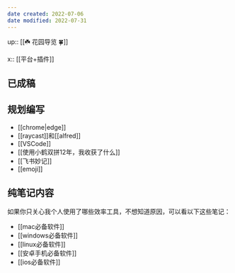 ```yaml
---
date created: 2022-07-06
date modified: 2022-07-31
---
```


up:: [[☘️ 花园导览 🍀]]

x:: [[平台+插件]]

## 已成稿

## 规划编写

- [[chrome|edge]]
- [[raycast]]和[[alfred]]
- [[VSCode]]
- [[使用小鹤双拼12年，我收获了什么]]
- [[飞书妙记]]
- [[emoji]]

## 纯笔记内容

如果你只关心我个人使用了哪些效率工具，不想知道原因，可以看以下这些笔记：

- [[mac必备软件]]
- [[windows必备软件]]
- [[linux必备软件]]
- [[安卓手机必备软件]]
- [[ios必备软件]]

